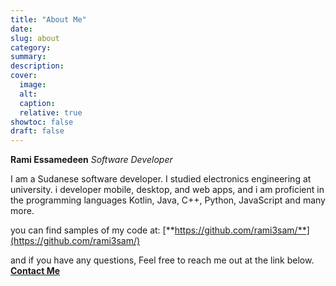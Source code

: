 ```yaml
---
title: "About Me"
date: 
slug: about
category:
summary:
description: 
cover:
  image:
  alt:
  caption: 
  relative: true
showtoc: false
draft: false
---
```


**Rami Essamedeen** *Software Developer*  
  
I am a Sudanese software developer. I studied electronics engineering at university. i developer mobile, desktop, and web apps, and i am proficient in the programming languages Kotlin, Java, C++, Python, JavaScript and many more.

you can find samples of my code at:
[**https://github.com/rami3sam/**](https://github.com/rami3sam/)

and if you have any questions, Feel free to reach me out at the link below.  
[**Contact Me**](/contact)


